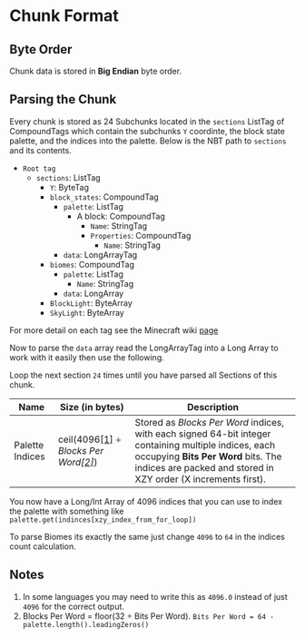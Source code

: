 # Chunk Format

## Byte Order

Chunk data is stored in **Big Endian** byte order.

## Parsing the Chunk

Every chunk is stored as 24 Subchunks located in the `sections` ListTag of CompoundTags which contain the subchunks `Y` coordinte, the block state palette, and the indices into the palette. Below is the NBT path to `sections` and its contents.

* `Root tag`
    * `sections`: ListTag
        * `Y`: ByteTag
        * `block_states`: CompoundTag
            * `palette`: ListTag
                * A block: CompoundTag
                    * `Name`: StringTag
                    * `Properties`: CompoundTag
                        * `Name`: StringTag
            * `data`: LongArrayTag
        * `biomes`: CompoundTag
            * `palette`: ListTag
                * `Name`: StringTag
            * `data`: LongArray
        * `BlockLight`: ByteArray
        * `SkyLight`: ByteArray

For more detail on each tag see the Minecraft wiki [page](https://minecraft.wiki/w/Chunk_format)

Now to parse the `data` array read the LongArrayTag into a Long Array to work with it easily then use the following.

Loop the next section `24` times until you have parsed all Sections of this chunk.

| Name | Size (in bytes) | Description |
|------|-----------------|-------------|
| Palette Indices | ceil(4096[\[1\]]() ÷ *Blocks Per Word[\[2\]]()*) | Stored as *Blocks Per Word* indices, with each signed 64-bit integer containing multiple indices, each occupying **Bits Per Word** bits. The indices are packed and stored in XZY order (X increments first). |

You now have a Long/Int Array of 4096 indices that you can use to index the palette with something like `palette.get(indinces[xzy_index_from_for_loop])`

To parse Biomes its exactly the same just change `4096` to `64` in the indices count calculation.

## Notes
1. <a id="1"></a> In some languages you may need to write this as `4096.0` instead of just `4096` for the correct output.
2. <a id="2"></a> Blocks Per Word = floor(32 ÷ Bits Per Word). `Bits Per Word = 64 - palette.length().leadingZeros()`
